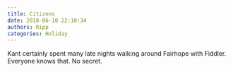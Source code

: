 ```yaml
---
title: Citizens
date: 2018-06-10 22:10:34
authors: Ripp
categories: Holiday
---
```


 Kant certainly spent many late nights walking around Fairhope with Fiddler. Everyone knows that. No secret.